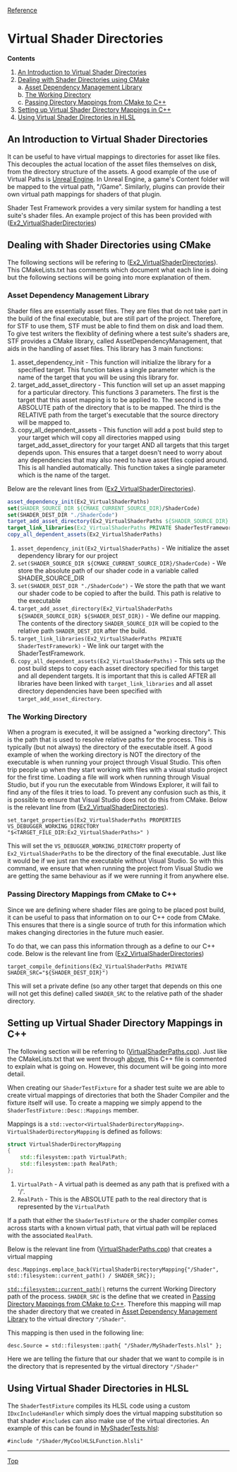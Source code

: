 [Reference](../ShaderTestFramework.md)

# Virtual Shader Directories

**Contents**<br>
1. [An Introduction to Virtual Shader Directories](#an-introduction-to-virtual-shader-directories)<br>
2. [Dealing with Shader Directories using CMake](#dealing-with-shader-directories-using-cmake)<br>
    a. [Asset Dependency Management Library](#asset-dependency-management-library)<br>
    b. [The Working Directory](#the-working-directory)<br>
    c. [Passing Directory Mappings from CMake to C++](#passing-directory-mappings-from-cmake-to-c)<br>
3. [Setting up Virtual Shader Directory Mappings in C++](#setting-up-virtual-shader-directory-mappings-in-c)<br>
4. [Using Virtual Shader Directories in HLSL](#using-virtual-shader-directories-in-hlsl)<br>

## An Introduction to Virtual Shader Directories

It can be useful to have virtual mappings to directories for asset like files. This decouples the actual location of the asset files themselves on disk, from the directory structure of the assets. A good example of the use of Virtual Paths is [Unreal Engine](https://dev.epicgames.com/documentation/en-us/unreal-engine/unreal-engine-5-4-documentation). In Unreal Engine, a game's Content folder will be mapped to the virtual path, "/Game". Similarly, plugins can provide their own virtual path mappings for shaders of that plugin.

Shader Test Framework provides a very similar system for handling a test suite's shader files. An example project of this has been provided with ([Ex2_VirtualShaderDirectories](../../examples/Ex2_VirtualShaderPaths))

## Dealing with Shader Directories using CMake

The following sections will be refering to ([Ex2_VirtualShaderDirectories](../../examples/Ex2_VirtualShaderPaths/CMakeLists.txt)). This CMakeLists.txt has comments which document what each line is doing but the following sections will be going into more explanation of them.

### Asset Dependency Management Library
Shader files are essentially asset files. They are files that do not take part in the build of the final executable, but are still part of the project. Therefore, for STF to use them, STF must be able to find them on disk and load them. To give test writers the flexiblity of defining where a test suite's shaders are, STF provides a CMake library, called AssetDependencyManagement, that aids in the handling of asset files. This library has 3 main functions:

1) asset_dependency_init - This function will initialize the library for a specified target. This function takes a single parameter which is the name of the target that you will be using this library for.
2) target_add_asset_directory - This function will set up an asset mapping for a particular directory. This functions 3 parameters. The first is the target that this asset mapping is to be applied to. The second is the ABSOLUTE path of the directory that is to be mapped. The third is the RELATIVE path from the target's executable that the source directory will be mapped to.
3) copy_all_dependent_assets - This function will add a post build step to your target which will copy all directories mapped using target_add_asset_directory for your target AND all targets that this target depends upon. This ensures that a target doesn't need to worry about any dependencies that may also need to have asset files copied around. This is all handled automatically. This function takes a single parameter which is the name of the target.

Below are the relevant lines from ([Ex2_VirtualShaderDirectories](../../examples/Ex2_VirtualShaderPaths/CMakeLists.txt)). 

```cmake
asset_dependency_init(Ex2_VirtualShaderPaths)
set(SHADER_SOURCE_DIR ${CMAKE_CURRENT_SOURCE_DIR}/ShaderCode)
set(SHADER_DEST_DIR "./ShaderCode")
target_add_asset_directory(Ex2_VirtualShaderPaths ${SHADER_SOURCE_DIR} ${SHADER_DEST_DIR})
target_link_libraries(Ex2_VirtualShaderPaths PRIVATE ShaderTestFramework)
copy_all_dependent_assets(Ex2_VirtualShaderPaths)
```

1) `asset_dependency_init(Ex2_VirtualShaderPaths)` - We initialize the asset dependency library for our project
2) `set(SHADER_SOURCE_DIR ${CMAKE_CURRENT_SOURCE_DIR}/ShaderCode)` - We store the absolute path of our shader code in a variable called SHADER_SOURCE_DIR
3) `set(SHADER_DEST_DIR "./ShaderCode")` - We store the path that we want our shader code to be copied to after the build. This path is relative to the executable
4) `target_add_asset_directory(Ex2_VirtualShaderPaths ${SHADER_SOURCE_DIR} ${SHADER_DEST_DIR})` - We define our mapping. The contents of the directory `SHADER_SOURCE_DIR` will be copied to the relative path `SHADER_DEST_DIR` after the build.
5) `target_link_libraries(Ex2_VirtualShaderPaths PRIVATE ShaderTestFramework)` - We link our target with the ShaderTestFramework.
6) `copy_all_dependent_assets(Ex2_VirtualShaderPaths)` - This sets up the post build steps to copy each asset directory specified for this target and all dependent targets. It is important that this is called AFTER all libraries have been linked with `target_link_libraries` and all asset directory dependencies have been specified with `target_add_asset_directory`.


### The Working Directory

When a program is executed, it will be assigned a "working directory". This is the path that is used to resolve relative paths for the process. This is typically (but not always) the directory of the executable itself. A good example of when the working directory is NOT the directory of the executable is when running your project through Visual Studio. This often trip people up when they start working with files with a visual studio project for the first time. Loading a file will work when running through Visual Studio, but if you run the executable from Windows Explorer, it will fail to find any of the files it tries to load. To prevent any confusion such as this, it is possible to ensure that Visual Studio does not do this from CMake. Below is the relevant line from ([Ex2_VirtualShaderDirectories](../../examples/Ex2_VirtualShaderPaths/CMakeLists.txt)).

`set_target_properties(Ex2_VirtualShaderPaths PROPERTIES VS_DEBUGGER_WORKING_DIRECTORY "$<TARGET_FILE_DIR:Ex2_VirtualShaderPaths>" )`

This will set the `VS_DEBUGGER_WORKING_DIRECTORY` property of `Ex2_VirtualShaderPaths` to be the directory of the final executable. Just like it would be if we just ran the executable without Visual Studio. So with this command, we ensure that when running the project from Visual Studio we are getting the same behaviour as if we were running it from anywhere else.

### Passing Directory Mappings from CMake to C++

Since we are defining where shader files are going to be placed post build, it can be useful to pass that information on to our C++ code from CMake. This ensures that there is a single source of truth for this information which makes changing directories in the future much easier.

To do that, we can pass this information through as a define to our C++ code. Below is the relevant line from ([Ex2_VirtualShaderDirectories](../../examples/Ex2_VirtualShaderPaths/CMakeLists.txt))

`target_compile_definitions(Ex2_VirtualShaderPaths PRIVATE SHADER_SRC="${SHADER_DEST_DIR}")`

This will set a private define (so any other target that depends on this one will not get this define) called `SHADER_SRC` to the relative path of the shader directory.

## Setting up Virtual Shader Directory Mappings in C++

The following section will be referring to ([VirtualShaderPaths.cpp](../../examples/Ex2_VirtualShaderPaths/VirtualShaderPaths.cpp)). Just like the CMakeLists.txt that we went through [above](#dealing-with-shader-directories-using-cmake), this C++ file is commented to explain what is going on. However, this document will be going into more detail.

When creating our `ShaderTestFixture` for a shader test suite we are able to create virtual mappings of directories that both the Shader Compiler and the fixture itself will use. To create a mapping we simply append to the `ShaderTestFixture::Desc::Mappings` member. 

Mappings is a `std::vector<VirtualShaderDirectoryMapping>`. `VirtualShaderDirectoryMapping` is defined as follows:

```c++
struct VirtualShaderDirectoryMapping
{
	std::filesystem::path VirtualPath;
	std::filesystem::path RealPath;
};
```

1) `VirtualPath` - A virtual path is deemed as any path that is prefixed with a '/'.
2) `RealPath` - This is the ABSOLUTE path to the real directory that is represented by the `VirtualPath`

If a path that either the `ShaderTestFixture` or the shader compiler comes across starts with a known virtual path, that virtual path will be replaced with the associated `RealPath`.

Below is the relevant line from ([VirtualShaderPaths.cpp](../../examples/Ex2_VirtualShaderPaths/VirtualShaderPaths.cpp)) that creates a virtual mapping

`desc.Mappings.emplace_back(VirtualShaderDirectoryMapping{"/Shader", std::filesystem::current_path() / SHADER_SRC});`

[`std::filesystem::current_path()`](https://en.cppreference.com/w/cpp/filesystem/current_path) returns the current Working Directory path of the process. `SHADER_SRC` is the define that we created in [Passing Directory Mappings from CMake to C++](#passing-directory-mappings-from-cmake-to-c). Therefore this mapping will map the shader directory that we created in [Asset Dependency Management Library](#asset-dependency-management-library) to the virtual directory `"/Shader"`.

This mapping is then used in the following line:

`desc.Source = std::filesystem::path{ "/Shader/MyShaderTests.hlsl" };`

Here we are telling the fixture that our shader that we want to compile is in the directory that is represented by the virtual directory `"/Shader"`

## Using Virtual Shader Directories in HLSL

The `ShaderTestFixture` compiles its HLSL code using a custom `IDxcIncludeHandler` which simply does the virtual mapping substitution so that shader `#include`s can also make use of the virtual directories. An example of this can be found in [MyShaderTests.hlsl](../../examples/Ex2_VirtualShaderPaths/ShaderCode/MyShaderTests.hlsl):

`#include "/Shader/MyCoolHLSLFunction.hlsli"`

---

[Top](#virtual-shader-directories)

